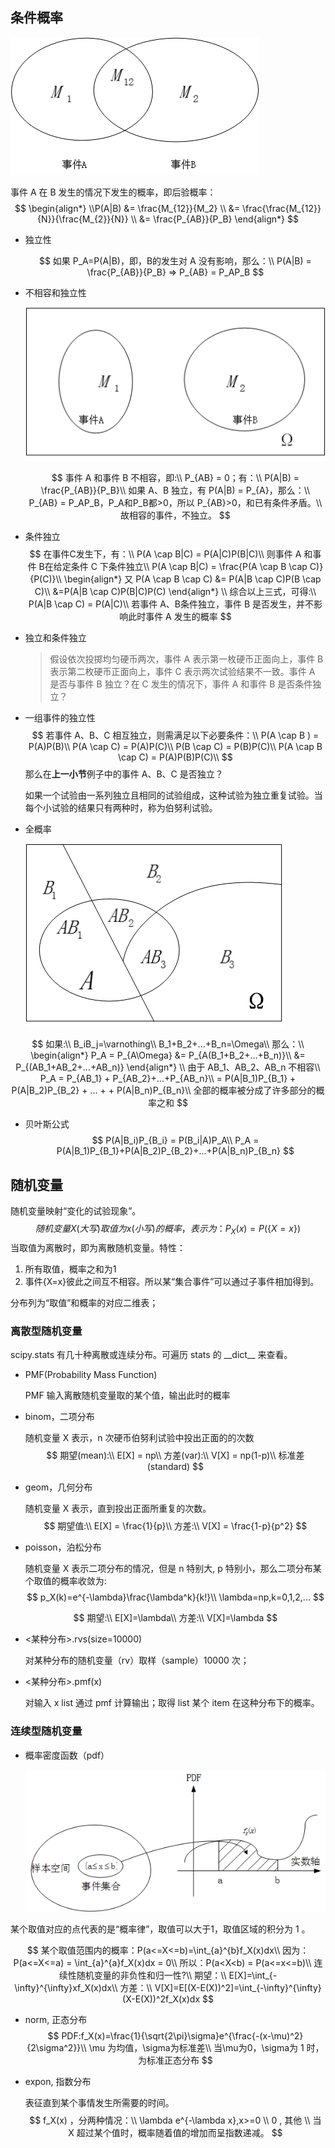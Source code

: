 ## 条件概率

![](pics/20191208154402.png)

事件 A 在 B 发生的情况下发生的概率，即后验概率：
$$
\begin{align*}
\\P(A|B) &= \frac{M_{12}}{M_2} \\
&= \frac{\frac{M_{12}}{N}}{\frac{M_{2}}{N}} \\
&= \frac{P_{AB}}{P_B}
\end{align*}
$$


- 独立性

  $$
  如果 P_A=P(A|B)，即，B的发生对 A 没有影响，那么：\\
  P(A|B) = \frac{P_{AB}}{P_B} => P_{AB} = P_AP_B
  $$
  
- 不相容和独立性
  
  ![](pics/20191208184501.png)
  
  $$
  事件 A 和事件 B 不相容，即:\\
  P_{AB} = 0；有：\\
  P(A|B) = \frac{P_{AB}}{P_B}\\
  如果 A、B 独立，有 P(A|B) = P_{A}，那么：\\
  P_{AB} = P_AP_B，P_A和P_B都>0，所以 P_{AB}>0，和已有条件矛盾。\\
  故相容的事件，不独立。
  $$
  
- 条件独立
$$
  在事件C发生下，有：\\
  P(A \cap B|C) = P(A|C)P(B|C)\\
  则事件 A 和事件 B在给定条件 C 下条件独立\\
  P(A \cap B|C) = \frac{P(A \cap B \cap C)}{P(C)}\\
  \begin{align*}
  又 P(A \cap B \cap C) &= P(A|B \cap C)P(B \cap C)\\
  &=P(A|B \cap C)P(B|C)P(C)
  \end{align*}
  \\
  综合以上三式，可得:\\
  P(A|B \cap C) = P(A|C)\\
  若事件 A、B条件独立，事件 B 是否发生，并不影响此时事件 A 发生的概率
$$


- 独立和条件独立

  > 假设依次投掷均匀硬币两次，事件 A 表示第一枚硬币正面向上，事件 B 表示第二枚硬币正面向上，事件 C 表示两次试验结果不一致。事件 A 是否与事件 B 独立？在 C 发生的情况下，事件 A 和事件 B 是否条件独立？
  
- 一组事件的独立性
  $$
  若事件 A、B、C 相互独立，则需满足以下必要条件：\\
  P(A \cap B ) = P(A)P(B)\\
  P(A \cap C) = P(A)P(C)\\
  P(B \cap C) = P(B)P(C)\\
  P(A \cap B \cap C) = P(A)P(B)P(C)\\
  $$
  那么在**上一小节**例子中的事件 A、B、C 是否独立？

  如果一个试验由一系列独立且相同的试验组成，这种试验为独立重复试验。当每个小试验的结果只有两种时，称为伯努利试验。
  
- 全概率

  ![](pics/20191208162201.png)

$$
如果:\\
B_iB_j=\varnothing\\
B_1+B_2+...+B_n=\Omega\\
那么：\\
\begin{align*}
P_A = P_{A\Omega} &= P_{A(B_1+B_2+...+B_n)}\\
&= P_{(AB_1+AB_2+...+AB_n)}
\end{align*}
\\
由于 AB_1、AB_2、AB_n 不相容\\
P_A = P_{AB_1} + P_{AB_2}+...+P_{AB_n}\\
= P(A|B_1)P_{B_1} + P(A|B_2)P_{B_2} + ... + + P(A|B_n)P_{B_n}\\
全部的概率被分成了许多部分的概率之和
$$

- 贝叶斯公式
  $$
  P(A|B_i)P_{B_i} = P(B_i|A)P_A\\
  P_A = P(A|B_1)P_{B_1}+P(A|B_2)P_{B_2}+...+P(A|B_n)P_{B_n}
  $$
  
## 随机变量

  随机变量映射“变化的试验现象”。
$$
  随机变量 X(大写) 取值为 x(小写) 的概率，表示为：
  P_X(x) = P(\{X=x\})
$$
  当取值为离散时，即为离散随机变量。特性：

  1. 所有取值，概率之和为1
  2. 事件{X=x}彼此之间互不相容。所以某“集合事件”可以通过子事件相加得到。

  分布列为“取值”和概率的对应二维表；

### 离散型随机变量

scipy.stats 有几十种离散或连续分布。可遍历 stats 的 \_\_dict\_\_ 来查看。

- PMF(Probability Mass Function)

  PMF 输入离散随机变量取的某个值，输出此时的概率

- binom，二项分布

  随机变量 X 表示，n 次硬币伯努利试验中投出正面的的次数
  $$
  期望(mean):\\
  E[X] = np\\
  方差(var):\\
  V[X] = np(1-p)\\
  标准差(standard)
  $$

- geom，几何分布

  随机变量 X 表示，直到投出正面所重复的次数。
  $$
  期望值:\\
  E[X] = \frac{1}{p}\\
  方差:\\
  V[X] = \frac{1-p}{p^2}
  $$

- poisson，泊松分布

  随机变量 X 表示二项分布的情况，但是 n 特别大, p 特别小，那么二项分布某个取值的概率收敛为:
  $$
  p_X(k)=e^{-\lambda}\frac{\lambda^k}{k!}\\
  \lambda=np,k=0,1,2,...
  $$

  $$
  期望:\\
  E[X]=\lambda\\
  方差:\\
  V[X]=\lambda
  $$

  

- <某种分布>.rvs(size=10000)

  	对某种分布的随机变量（rv）取样（sample）10000 次；

- <某种分布>.pmf(x)

  	对输入 x list 通过 pmf 计算输出；取得 list 某个 item 在这种分布下的概率。

### 连续型随机变量

- 概率密度函数（pdf）

  ![](pics/20191214171601.png)

某个取值对应的点代表的是“概率律”，取值可以大于1，取值区域的积分为 1 。

$$
某个取值范围内的概率：P(a<=X<=b)=\int_{a}^{b}f_X(x)dx\\
因为：P(a<=X<=a) = \int_{a}^{a}f_X(x)dx = 0\\
所以：P(a<X<b) = P(a<=x<=b)\\
连续性随机变量的非负性和归一性?\\
期望：\\
E[X]=\int_{-\infty}^{\infty}xf_X(x)dx\\
方差：\\
V[X]=E[(X-E(X))^2]=\int_{-\infty}^{\infty}(X-E(X))^2f_X(x)dx
$$

- norm, 正态分布
  $$
  PDF:f_X(x)=\frac{1}{\sqrt{2\pi}\sigma}e^{\frac{-(x-\mu)^2}{2\sigma^2}}\\
  \mu 为均值，\sigma为标准差\\
  当\mu为0，\sigma为 1 时，为标准正态分布
  $$

- expon, 指数分布

  表征直到某个事情发生所需要的时间。
  $$
  f_X(x) ，分两种情况：\\
  \lambda e^{-\lambda x},x>=0 \\
  0 , 其他 \\
  当 X 超过某个值时，概率随着值的增加而呈指数递减。
  $$
  